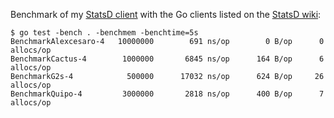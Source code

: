Benchmark of my [StatsD client](https://github.com/alexcesaro/statsd) with the
Go clients listed on the
[StatsD wiki](https://github.com/etsy/statsd/wiki#client-implementations):

```
$ go test -bench . -benchmem -benchtime=5s
BenchmarkAlexcesaro-4	10000000	    691 ns/op	     0 B/op	     0 allocs/op
BenchmarkCactus-4    	 1000000	   6845 ns/op	   164 B/op	     6 allocs/op
BenchmarkG2s-4       	  500000	  17032 ns/op	   624 B/op	    26 allocs/op
BenchmarkQuipo-4     	 3000000	   2818 ns/op	   400 B/op	     7 allocs/op
```
